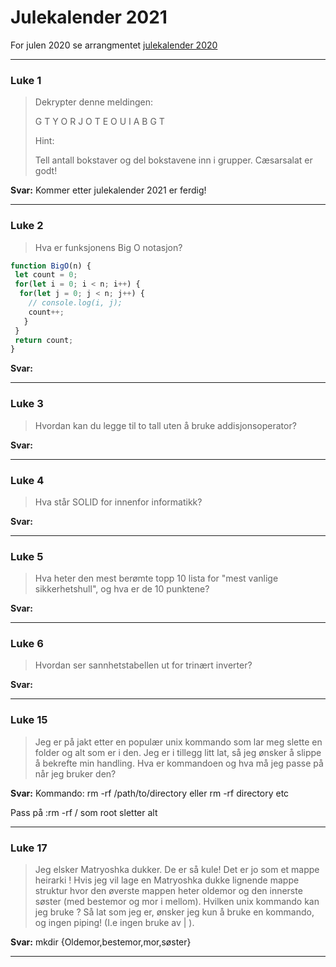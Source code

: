 # Julekalender 2021

For julen 2020 se arrangmentet [julekalender 2020](https://github.com/kodesonen/arrangementer/tree/main/julekalender-2020)

 - - - -

### Luke 1 ###

> Dekrypter denne meldingen:
> 
> G T Y O R J O T E O U I A B G T
> 
> Hint:
>
> Tell antall bokstaver og del bokstavene inn i grupper. Cæsarsalat er godt!

**Svar:**
Kommer etter julekalender 2021 er ferdig!

 - - - -
 
### Luke 2 ###

> Hva er funksjonens Big O notasjon?
```javascript
function BigO(n) {
 let count = 0;
 for(let i = 0; i < n; i++) {
  for(let j = 0; j < n; j++) {
    // console.log(i, j);
    count++;
   }
 }
 return count;
}
```

**Svar:**

 - - - -
 
### Luke 3 ###

> Hvordan kan du legge til to tall uten å bruke addisjonsoperator?

**Svar:**

 - - - -
 
### Luke 4 ###

> Hva står SOLID for innenfor informatikk?

**Svar:**

 - - - -
 
### Luke 5 ###

> Hva heter den mest berømte topp 10 lista for "mest vanlige sikkerhetshull", og hva er de 10 punktene?

**Svar:**

 - - - -
 
### Luke 6 ###

> Hvordan ser sannhetstabellen ut for trinært inverter?

**Svar:**

 - - - -
### Luke 15 ###
> Jeg er på jakt etter en populær unix kommando som lar meg slette en folder og alt som er i den. Jeg er i tillegg litt lat, så jeg ønsker å slippe å bekrefte min handling. Hva er kommandoen og hva må jeg passe på når jeg bruker den? 


**Svar:** 
Kommando: rm -rf /path/to/directory eller rm -rf directory etc 

Pass på :rm -rf / som root sletter alt

- - - -
### Luke 17 ###
> Jeg elsker Matryoshka dukker. De er så kule! Det er jo som et mappe heirarki ! Hvis jeg vil lage en Matryoshka dukke lignende mappe struktur hvor den øverste mappen heter oldemor og den innerste søster (med bestemor og mor i mellom). Hvilken unix kommando kan jeg bruke ? Så lat som jeg er, ønsker jeg kun å bruke en kommando, og ingen piping! (I.e ingen bruke av | ). 

**Svar:** 
mkdir {Oldemor,bestemor,mor,søster}
- - - -
